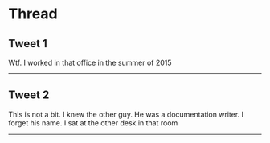 # Thread

## Tweet 1

Wtf. I worked in that office in the summer of 2015

---

## Tweet 2

This is not a bit. I knew the other guy. He was a documentation writer. I forget his name. I sat at the other desk in that room

---

